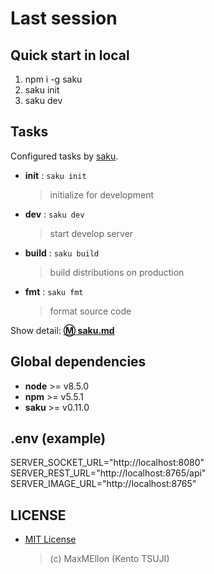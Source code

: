 # Last session

Quick start in local
---

1. npm i -g saku
1. saku init
1. saku dev

Tasks
---

Configured tasks by [saku](https://github.com/kt3k/saku).

- **init** : `saku init`
  > initialize for development
- **dev** : `saku dev`
  > start develop server
- **build** : `saku build`
  > build distributions on production
- **fmt** : `saku fmt`
  > format source code

Show detail: **[:m: saku.md](./saku.md)**

Global dependencies
---

- **node** >= v8.5.0
- **npm** >= v5.5.1
- **saku** >= v0.11.0

.env (example)
----
SERVER_SOCKET_URL="http://localhost:8080"
SERVER_REST_URL="http://localhost:8765/api"
SERVER_IMAGE_URL="http://localhost:8765"

LICENSE
---

- [MIT License](./LICENSE.txt)
  > (c) MaxMEllon (Kento TSUJI)
